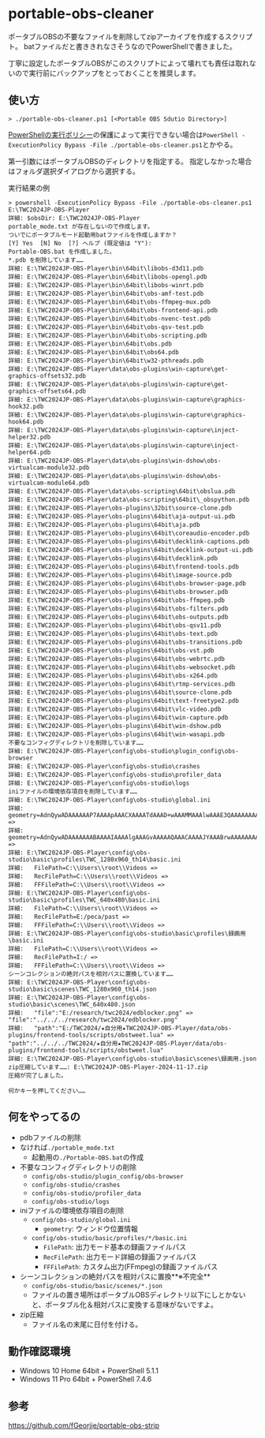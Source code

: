 # portable-obs-cleaner
ポータブルOBSの不要なファイルを削除してzipアーカイブを作成するスクリプト。
batファイルだと書ききれなさそうなのでPowerShellで書きました。

丁寧に設定したポータブルOBSがこのスクリプトによって壊れても責任は取れないので実行前にバックアップをとっておくことを推奨します。

## 使い方
```
> ./portable-obs-cleaner.ps1 [<Portable OBS Sdutio Directory>]
```
[PowerShellの実行ポリシー](https://learn.microsoft.com/ja-jp/PowerShell/module/microsoft.PowerShell.core/about/about_execution_policies?view=PowerShell-7.4)の保護によって実行できない場合は`PowerShell -ExecutionPolicy Bypass -File ./portable-obs-cleaner.ps1`とかやる。

第一引数にはポータブルOBSのディレクトリを指定する。
指定しなかった場合はフォルダ選択ダイアログから選択する。

実行結果の例
```
> powershell -ExecutionPolicy Bypass -File ./portable-obs-cleaner.ps1 E:\TWC2024JP-OBS-Player
詳細: $obsDir: E:\TWC2024JP-OBS-Player
portable_mode.txt が存在しないので作成します。
ついでにポータブルモード起動用batファイルを作成しますか？
[Y] Yes  [N] No  [?] ヘルプ (既定値は "Y"):
Portable-OBS.bat を作成しました。
*.pdb を削除しています……
詳細: E:\TWC2024JP-OBS-Player\bin\64bit\libobs-d3d11.pdb
詳細: E:\TWC2024JP-OBS-Player\bin\64bit\libobs-opengl.pdb
詳細: E:\TWC2024JP-OBS-Player\bin\64bit\libobs-winrt.pdb
詳細: E:\TWC2024JP-OBS-Player\bin\64bit\obs-amf-test.pdb
詳細: E:\TWC2024JP-OBS-Player\bin\64bit\obs-ffmpeg-mux.pdb
詳細: E:\TWC2024JP-OBS-Player\bin\64bit\obs-frontend-api.pdb
詳細: E:\TWC2024JP-OBS-Player\bin\64bit\obs-nvenc-test.pdb
詳細: E:\TWC2024JP-OBS-Player\bin\64bit\obs-qsv-test.pdb
詳細: E:\TWC2024JP-OBS-Player\bin\64bit\obs-scripting.pdb
詳細: E:\TWC2024JP-OBS-Player\bin\64bit\obs.pdb
詳細: E:\TWC2024JP-OBS-Player\bin\64bit\obs64.pdb
詳細: E:\TWC2024JP-OBS-Player\bin\64bit\w32-pthreads.pdb
詳細: E:\TWC2024JP-OBS-Player\data\obs-plugins\win-capture\get-graphics-offsets32.pdb
詳細: E:\TWC2024JP-OBS-Player\data\obs-plugins\win-capture\get-graphics-offsets64.pdb
詳細: E:\TWC2024JP-OBS-Player\data\obs-plugins\win-capture\graphics-hook32.pdb
詳細: E:\TWC2024JP-OBS-Player\data\obs-plugins\win-capture\graphics-hook64.pdb
詳細: E:\TWC2024JP-OBS-Player\data\obs-plugins\win-capture\inject-helper32.pdb
詳細: E:\TWC2024JP-OBS-Player\data\obs-plugins\win-capture\inject-helper64.pdb
詳細: E:\TWC2024JP-OBS-Player\data\obs-plugins\win-dshow\obs-virtualcam-module32.pdb
詳細: E:\TWC2024JP-OBS-Player\data\obs-plugins\win-dshow\obs-virtualcam-module64.pdb
詳細: E:\TWC2024JP-OBS-Player\data\obs-scripting\64bit\obslua.pdb
詳細: E:\TWC2024JP-OBS-Player\data\obs-scripting\64bit\_obspython.pdb
詳細: E:\TWC2024JP-OBS-Player\obs-plugins\32bit\source-clone.pdb
詳細: E:\TWC2024JP-OBS-Player\obs-plugins\64bit\aja-output-ui.pdb
詳細: E:\TWC2024JP-OBS-Player\obs-plugins\64bit\aja.pdb
詳細: E:\TWC2024JP-OBS-Player\obs-plugins\64bit\coreaudio-encoder.pdb
詳細: E:\TWC2024JP-OBS-Player\obs-plugins\64bit\decklink-captions.pdb
詳細: E:\TWC2024JP-OBS-Player\obs-plugins\64bit\decklink-output-ui.pdb
詳細: E:\TWC2024JP-OBS-Player\obs-plugins\64bit\decklink.pdb
詳細: E:\TWC2024JP-OBS-Player\obs-plugins\64bit\frontend-tools.pdb
詳細: E:\TWC2024JP-OBS-Player\obs-plugins\64bit\image-source.pdb
詳細: E:\TWC2024JP-OBS-Player\obs-plugins\64bit\obs-browser-page.pdb
詳細: E:\TWC2024JP-OBS-Player\obs-plugins\64bit\obs-browser.pdb
詳細: E:\TWC2024JP-OBS-Player\obs-plugins\64bit\obs-ffmpeg.pdb
詳細: E:\TWC2024JP-OBS-Player\obs-plugins\64bit\obs-filters.pdb
詳細: E:\TWC2024JP-OBS-Player\obs-plugins\64bit\obs-outputs.pdb
詳細: E:\TWC2024JP-OBS-Player\obs-plugins\64bit\obs-qsv11.pdb
詳細: E:\TWC2024JP-OBS-Player\obs-plugins\64bit\obs-text.pdb
詳細: E:\TWC2024JP-OBS-Player\obs-plugins\64bit\obs-transitions.pdb
詳細: E:\TWC2024JP-OBS-Player\obs-plugins\64bit\obs-vst.pdb
詳細: E:\TWC2024JP-OBS-Player\obs-plugins\64bit\obs-webrtc.pdb
詳細: E:\TWC2024JP-OBS-Player\obs-plugins\64bit\obs-websocket.pdb
詳細: E:\TWC2024JP-OBS-Player\obs-plugins\64bit\obs-x264.pdb
詳細: E:\TWC2024JP-OBS-Player\obs-plugins\64bit\rtmp-services.pdb
詳細: E:\TWC2024JP-OBS-Player\obs-plugins\64bit\source-clone.pdb
詳細: E:\TWC2024JP-OBS-Player\obs-plugins\64bit\text-freetype2.pdb
詳細: E:\TWC2024JP-OBS-Player\obs-plugins\64bit\vlc-video.pdb
詳細: E:\TWC2024JP-OBS-Player\obs-plugins\64bit\win-capture.pdb
詳細: E:\TWC2024JP-OBS-Player\obs-plugins\64bit\win-dshow.pdb
詳細: E:\TWC2024JP-OBS-Player\obs-plugins\64bit\win-wasapi.pdb
不要なコンフィグディレクトリを削除しています……
詳細: E:\TWC2024JP-OBS-Player\config\obs-studio\plugin_config\obs-browser
詳細: E:\TWC2024JP-OBS-Player\config\obs-studio\crashes
詳細: E:\TWC2024JP-OBS-Player\config\obs-studio\profiler_data
詳細: E:\TWC2024JP-OBS-Player\config\obs-studio\logs
iniファイルの環境依存項目を削除しています……
詳細: E:\TWC2024JP-OBS-Player\config\obs-studio\global.ini
詳細:   geometry=AdnQywADAAAAAAP7AAAApAAACXAAAATdAAAD+wAAAMMAAAlwAAAE3QAAAAAAAAAACgAAAAP7AAAAwwAACXAAAATd =>
詳細:   geometry=AdnQywADAAAAAAABAAAAIAAAAlgAAAGvAAAAAQAAACAAAAJYAAABrwAAAAAAAAAACgAAAAABAAAAIAAAAlgAAAGv =>
詳細: E:\TWC2024JP-OBS-Player\config\obs-studio\basic\profiles\TWC_1280x960_th14\basic.ini
詳細:   FilePath=C:\\Users\\root\\Videos =>
詳細:   RecFilePath=C:\\Users\\root\\Videos =>
詳細:   FFFilePath=C:\\Users\\root\\Videos =>
詳細: E:\TWC2024JP-OBS-Player\config\obs-studio\basic\profiles\TWC_640x480\basic.ini
詳細:   FilePath=C:\\Users\\root\\Videos =>
詳細:   RecFilePath=E:/peca/past =>
詳細:   FFFilePath=C:\\Users\\root\\Videos =>
詳細: E:\TWC2024JP-OBS-Player\config\obs-studio\basic\profiles\録画用\basic.ini
詳細:   FilePath=C:\\Users\\root\\Videos =>
詳細:   RecFilePath=I:/ =>
詳細:   FFFilePath=C:\\Users\\root\\Videos =>
シーンコレクションの絶対パスを相対パスに置換しています……
詳細: E:\TWC2024JP-OBS-Player\config\obs-studio\basic\scenes\TWC_1280x960_th14.json
詳細: E:\TWC2024JP-OBS-Player\config\obs-studio\basic\scenes\TWC_640x480.json
詳細:   "file":"E:/research/twc2024/edblocker.png" => "file":"../../../research/twc2024/edblocker.png"
詳細:   "path":"E:/TWC2024/★自分用★TWC2024JP-OBS-Player/data/obs-plugins/frontend-tools/scripts/obstweet.lua" =>
"path":"../../../TWC2024/★自分用★TWC2024JP-OBS-Player/data/obs-plugins/frontend-tools/scripts/obstweet.lua"
詳細: E:\TWC2024JP-OBS-Player\config\obs-studio\basic\scenes\録画用.json
zip圧縮しています……: E:\TWC2024JP-OBS-Player-2024-11-17.zip
圧縮が完了しました。

何かキーを押してください……
```

## 何をやってるの
- pdbファイルの削除
- なければ`./portable_mode.txt`
  - 起動用の`./Portable-OBS.bat`の作成
- 不要なコンフィグディレクトリの削除
  - `config/obs-studio/plugin_config/obs-browser`
  - `config/obs-studio/crashes`
  - `config/obs-studio/profiler_data`
  - `config/obs-studio/logs`
- iniファイルの環境依存項目の削除
  - `config/obs-studio/global.ini`
    - `geometry`: ウィンドウ位置情報
  - `config/obs-studio/basic/profiles/*/basic.ini`
    - `FilePath`: 出力モード基本の録画ファイルパス
    - `RecFilePath`: 出力モード詳細の録画ファイルパス
    - `FFFilePath`: カスタム出力(FFmpeg)の録画ファイルパス
- シーンコレクションの絶対パスを相対パスに置換**※不完全**
  - `config/obs-studio/basic/scenes/*.json`
  - ファイルの置き場所はポータブルOBSディレクトリ以下にしとかないと、ポータブル化＆相対パスに変換する意味がないですよ。
- zip圧縮
  - ファイル名の末尾に日付を付ける。

## 動作確認環境
- Windows 10 Home 64bit + PowerShell 5.1.1
- Windows 11 Pro 64bit + PowerShell 7.4.6

## 参考
https://github.com/fGeorjje/portable-obs-strip
